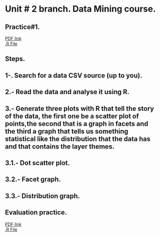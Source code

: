 # **Unit # 2 branch. Data Mining course.**  

## Practice#1.  
[PDF link](https://github.com/Saul12344/mineria-de-datos/blob/unit_2/practices/U2P1dm.pdf)  
[.R File]()  

## Steps.  

## 1-. Search for a data CSV source (up to you).  

## 2.- Read the data and analyse it using R.  

## 3.- Generate three plots with R that tell the story of the data, the first one be a scatter plot of points,the second that is a graph in facets and the third a graph that tells us something statistical like the distribution that the data has and that contains the layer themes.

## 3.1.- Dot scatter plot.  

## 3.2.- Facet graph.  

## 3.3.- Distribution graph.  




  

## Evaluation practice.
[PDF link](https://github.com/Saul12344/mineria-de-datos/blob/unit_2/evaluation%20practice/evaluation%20practice%20unit2.pdf)  
[.R File](https://github.com/Saul12344/mineria-de-datos/blob/unit_2/evaluation%20practice/evaluation%20practice%20u2.R)  




